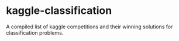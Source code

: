 # kaggle-classification
A compiled list of kaggle competitions and their winning solutions for classification problems.
